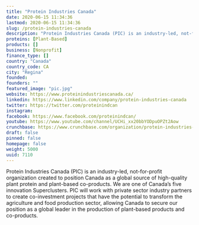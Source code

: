 ```yaml
---
title: "Protein Industries Canada"
date: 2020-06-15 11:34:36
lastmod: 2020-06-15 11:34:36
slug: /protein-industries-canada
description: "Protein Industries Canada (PIC) is an industry-led, not-for-profit organization created to position Canada as a global source of high-quality plant protein and plant-based co-products. We are one of Canada’s five innovation Superclusters. PIC will work with private sector industry partners to create co-investment projects that have the potential to transform the agriculture and food production sector, allowing Canada to secure our position as a global leader in the production of plant-based products and co-products."
proteins: [Plant-Based]
products: []
business: [Nonprofit]
finance_type: []
country: "Canada"
country_code: CA
city: "Regina"
founded: 
founders: ""
featured_image: "pic.jpg"
website: https://www.proteinindustriescanada.ca/
linkedin: https://www.linkedin.com/company/protein-industries-canada
twitter: https://twitter.com/proteinindcan
instagram: 
facebook: https://www.facebook.com/proteinindcan/
youtube: https://www.youtube.com/channel/UCHi_xx20bbYODpuOPZt2Aow
crunchbase: https://www.crunchbase.com/organization/protein-industries-canada
draft: false
pinned: false
homepage: false
weight: 5000
uuid: 7110
---
```

Protein Industries Canada (PIC) is an industry-led, not-for-profit organization created to position Canada as a global source of high-quality plant protein and plant-based co-products. We are one of Canada’s five innovation Superclusters. PIC will work with private sector industry partners to create co-investment projects that have the potential to transform the agriculture and food production sector, allowing Canada to secure our position as a global leader in the production of plant-based products and co-products.
